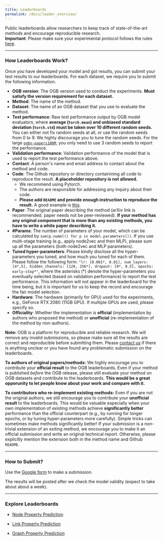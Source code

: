 ```yaml
---
title: Leaderboards
permalink: /docs/leader_overview/
---
```


Public leaderboards allow researchers to keep track of state-of-the-art methods and encourage reproducible research. <br/>
**Important**: Please make sure your experimental protocol follows the rules [here](../leader_rules).

-----

### How Leaderboards Work?

Once you have developed your model and got results, you can submit your test results to our leaderboards. 
For each dataset, we require you to submit the following information.

- **OGB version**: The OGB version used to conduct the experiments. **Must satisfy the version requirement for each dataset.**
- **Method**: The name of the method.  
- **Dataset**: The name of an OGB dataset that you use to evaluate the method.
- **Test performance**: Raw test performance output by OGB model evaluators, where **average (`torch.mean`) and unbiased standard deviation (`torch.std`) must be taken over 10 different random seeds.** You can either not fix random seeds at all, or use the random seeds from 0 to 9. We highly discourage you to tune the random seeds. For the large [`ogbn-papers100M`](../nodeprop/#ogbn-papers100M), you only need to use 3 random seeds to report the performance.
- **Validation performance**: Validation performance of the model that is used to report the test performance above.
- **Contact**: A person's name and email address to contact about the method and code. 
- **Code**: The Github repository or directory containining all code to reproduce the result. **A placeholder repository is not allowed.**
    - We recommend using Pytorch.
    - The authors are responsible for addressing any inquiry about their code. 
    - **Please add `README` and provide enough instruction to reproduce the result.** A good example is [this](https://github.com/PaddlePaddle/PGL/tree/main/ogb_examples/nodeproppred/unimp).
- **Paper**: The original paper describing the method (arXiv link is recommended. paper needs not be peer-reviewed). **If your method has any original component that is more than any existing methods, you have to write a white paper describing it.**
- **#Params**: The number of parameters of your model, which can be calculated by `sum(p.numel() for p in model.parameters())`. If you use multi-stage training (e.g., apply node2vec and then MLP), please sum up all the parameters (both node2vec and MLP parameters).
- **Tuned hyper-parameters**: Please kindly disclose all the hyper-parameters you tuned, and how much you tuned for each of them. Please follow the following form: `"lr: [0.001*, 0.01], num_layers: [4*,5], hidden_channels: [128, 256*], dropout: [0*, 0.5], epochs: early-stop*"`, where the asterisks (\*) denote the hyper-parameters you eventually selected (based on validation performance) to report the test performance. This information will not appear in the leaderboard for the time being, but it is important for us to keep the record and encourage the fair model selection.
- **Hardware**: The hardware (primarily for GPU) used for the experiments, e.g., GeForce RTX 2080 (11GB GPU). If multiple GPUs are used, please specify so.
- **Officiality**: Whether the implementation is **official** (implementation by authors who proposed the method) or **unofficial** (re-implementation of the method by non-authors).

**Note:** OGB is a platform for reproducible and reliable research. We will remove any invalid submissions, so please make sure all the results are correct and reproducible before submitting them.
Please [contact us](mailto:ogb@cs.stanford.edu) if there is anything unclear or you have found any problematic submission on the leaderboards.

**To authors of original papers/methods:** We highly encourage you to contribute your **official result** to the OGB leaderboards. Even if your method is published *before* the OGB release, please still evaluate your method on OGB datasets and contribute to the leaderboards. **This would be a great opporunity to let people know about your work and compare with it.** 

**To contributors who re-implement existing methods:** Even if you are not the original authors, we still encourage you to contribute your **unofficial result** to the leaderboards. This would be valuable especially when your own implementation of existing methods achieve **significantly better** performance than the official counterpart (e.g., by running for longer epochs, or by tuning hyper-parameters more carefully).
Simple tricks can sometimes make methods significantly better!
If your submission is a non-trivial extension of an exiting method, we encourage you to make it an official submission and write an original technical report. Otherwise, please explicitly mention the extension both in the method name and Github `README`. 

----

### How to Submit?

Use the [Google form](https://forms.gle/7PB7375i5P1rHgng6) to make a submission. 

The results will be posted after we check the model validity (expect to take about about a week). 

-----

### Explore Leaderboards

* [Node Property Prediction](../leader_nodeprop)

* [Link Property Prediction](../leader_linkprop)

* [Graph Property Prediction](../leader_graphprop)
